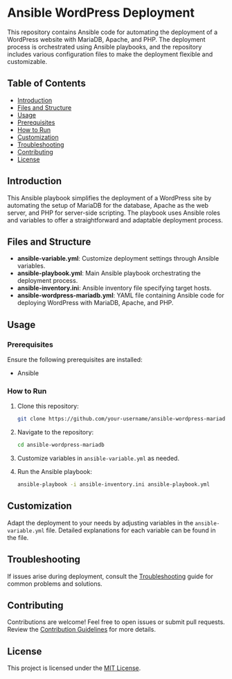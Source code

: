 # Ansible WordPress Deployment

This repository contains Ansible code for automating the deployment of a WordPress website with MariaDB, Apache, and PHP. The deployment process is orchestrated using Ansible playbooks, and the repository includes various configuration files to make the deployment flexible and customizable.

## Table of Contents

- [Introduction](#introduction)
- [Files and Structure](#files-and-structure)
- [Usage](#usage)
- [Prerequisites](#prerequisites)
- [How to Run](#how-to-run)
- [Customization](#customization)
- [Troubleshooting](#troubleshooting)
- [Contributing](#contributing)
- [License](#license)

## Introduction

This Ansible playbook simplifies the deployment of a WordPress site by automating the setup of MariaDB for the database, Apache as the web server, and PHP for server-side scripting. The playbook uses Ansible roles and variables to offer a straightforward and adaptable deployment process.

## Files and Structure

- **ansible-variable.yml**: Customize deployment settings through Ansible variables.
- **ansible-playbook.yml**: Main Ansible playbook orchestrating the deployment process.
- **ansible-inventory.ini**: Ansible inventory file specifying target hosts.
- **ansible-wordpress-mariadb.yml**: YAML file containing Ansible code for deploying WordPress with MariaDB, Apache, and PHP.

## Usage

### Prerequisites

Ensure the following prerequisites are installed:

- Ansible

### How to Run

1. Clone this repository:

    ```bash
    git clone https://github.com/your-username/ansible-wordpress-mariadb.git
    ```

2. Navigate to the repository:

    ```bash
    cd ansible-wordpress-mariadb
    ```

3. Customize variables in `ansible-variable.yml` as needed.

4. Run the Ansible playbook:

    ```bash
    ansible-playbook -i ansible-inventory.ini ansible-playbook.yml
    ```

## Customization

Adapt the deployment to your needs by adjusting variables in the `ansible-variable.yml` file. Detailed explanations for each variable can be found in the file.

## Troubleshooting

If issues arise during deployment, consult the [Troubleshooting](TROUBLESHOOTING.md) guide for common problems and solutions.

## Contributing

Contributions are welcome! Feel free to open issues or submit pull requests. Review the [Contribution Guidelines](CONTRIBUTING.md) for more details.

## License

This project is licensed under the [MIT License](LICENSE).
